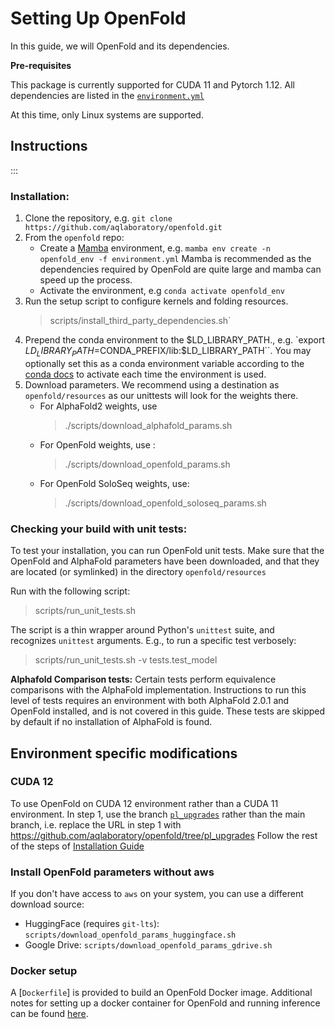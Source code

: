 # Setting Up OpenFold 

In this guide, we will OpenFold and its dependencies.

**Pre-requisites**

This package is currently supported for CUDA 11 and Pytorch 1.12. All dependencies are listed in the [`environment.yml`](https://github.com/aqlaboratory/openfold/blob/main/environment.yml)

At this time, only Linux systems are supported.

## Instructions
:::

### Installation:
1. Clone the repository, e.g. `git clone https://github.com/aqlaboratory/openfold.git`
1. From the `openfold` repo:
    - Create a [Mamba]("https://github.com/conda-forge/miniforge/releases/latest/download/) environment, e.g.
        `mamba env create -n openfold_env -f environment.yml`
      Mamba is recommended as the dependencies required by OpenFold are quite large and mamba can speed up the process.
    - Activate the environment, e.g `conda activate openfold_env`
1. Run the setup script to configure kernels and folding resources.
	> scripts/install_third_party_dependencies.sh`
3. Prepend the conda environment to the $LD_LIBRARY_PATH., e.g. 
		`export $LD_LIBRARY_PATH=$CONDA_PREFIX/lib:$LD_LIBRARY_PATH``. You may optionally set this as a conda environment variable according to the [conda docs](https://conda.io/projects/conda/en/latest/user-guide/tasks/manage-environments.html#saving-environment-variables) to activate each time the environment is used.
4. Download parameters. We recommend using a destination as `openfold/resources` as our unittests will look for the weights there.
	-  For AlphaFold2 weights, use 
		> ./scripts/download_alphafold_params.sh <dest>
	 - For OpenFold weights, use : 
		>  ./scripts/download_openfold_params.sh <dest>
	 - For OpenFold SoloSeq weights, use: 
		> ./scripts/download_openfold_soloseq_params.sh <dest>

### Checking your build with unit tests: 

To test your installation, you can run OpenFold unit tests. Make sure that the OpenFold and AlphaFold parameters have been downloaded, and that they are located (or symlinked) in the directory `openfold/resources` 

Run with the following script:
> scripts/run_unit_tests.sh

The script is a thin wrapper around Python's `unittest` suite, and recognizes `unittest` arguments. E.g., to run a specific test verbosely:

> scripts/run_unit_tests.sh -v tests.test_model

**Alphafold Comparison tests:**
Certain tests perform equivalence comparisons with the AlphaFold implementation. Instructions to run this level of tests requires an environment with both AlphaFold 2.0.1 and OpenFold installed, and is not covered in this guide. These tests are skipped by default if no installation of AlphaFold is found. 

## Environment specific modifications 

### CUDA 12
To use OpenFold on CUDA 12 environment rather than a CUDA 11 environment.
	In step 1, use the branch [`pl_upgrades`](https://github.com/aqlaboratory/openfold/tree/pl_upgrades) rather than the main branch, i.e. replace the URL in step 1 with https://github.com/aqlaboratory/openfold/tree/pl_upgrades
	Follow the rest of the steps of [Installation Guide](#Installation)

### Install OpenFold parameters without aws
If you don't have access to `aws` on your system, you can use a different download source:

- HuggingFace (requires `git-lts`):	`scripts/download_openfold_params_huggingface.sh`
- Google Drive: `scripts/download_openfold_params_gdrive.sh`

### Docker setup

A [`Dockerfile`] is provided to build an OpenFold Docker image. Additional notes for setting up a docker container for OpenFold and running inference can be found [here](original_readme.md#building-and-using-the-docker-container).

